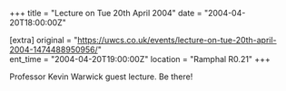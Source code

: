 +++
title = "Lecture on Tue 20th April 2004"
date = "2004-04-20T18:00:00Z"

[extra]
original = "https://uwcs.co.uk/events/lecture-on-tue-20th-april-2004-1474488950956/"    
ent_time = "2004-04-20T19:00:00Z"
location = "Ramphal R0.21"
+++

Professor Kevin Warwick guest lecture. Be there\!

